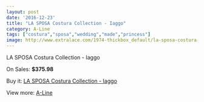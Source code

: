 ```yaml
---
layout: post
date: '2016-12-23'
title: "LA SPOSA Costura Collection - Iaggo"
category: A-Line
tags: ["costura","sposa","wedding","made","princess"]
image: http://www.extralace.com/1974-thickbox_default/la-sposa-costura-collection-iaggo.jpg
---
```

LA SPOSA Costura Collection - Iaggo

On Sales: **$375.98**
<a href="https://www.extralace.com/a-line/937-la-sposa-costura-collection-iaggo.html"><amp-img layout="responsive" width="600" height="600" src="//www.extralace.com/1974-thickbox_default/la-sposa-costura-collection-iaggo.jpg" alt="LA SPOSA Costura Collection - Iaggo 0" /></a>

Buy it: [LA SPOSA Costura Collection - Iaggo](https://www.extralace.com/a-line/937-la-sposa-costura-collection-iaggo.html "LA SPOSA Costura Collection - Iaggo")

View more: [A-Line](https://www.extralace.com/2-a-line "A-Line")